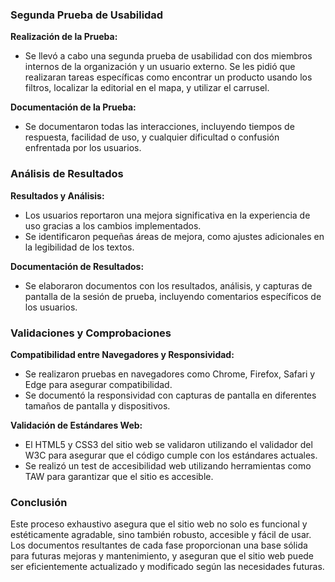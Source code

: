 ### Segunda Prueba de Usabilidad

**Realización de la Prueba:**
- Se llevó a cabo una segunda prueba de usabilidad con dos miembros internos de la organización y un usuario externo. Se les pidió que realizaran tareas específicas como encontrar un producto usando los filtros, localizar la editorial en el mapa, y utilizar el carrusel.

**Documentación de la Prueba:**
- Se documentaron todas las interacciones, incluyendo tiempos de respuesta, facilidad de uso, y cualquier dificultad o confusión enfrentada por los usuarios.

### Análisis de Resultados

**Resultados y Análisis:**
- Los usuarios reportaron una mejora significativa en la experiencia de uso gracias a los cambios implementados.
- Se identificaron pequeñas áreas de mejora, como ajustes adicionales en la legibilidad de los textos.

**Documentación de Resultados:**
- Se elaboraron documentos con los resultados, análisis, y capturas de pantalla de la sesión de prueba, incluyendo comentarios específicos de los usuarios.

### Validaciones y Comprobaciones

**Compatibilidad entre Navegadores y Responsividad:**
- Se realizaron pruebas en navegadores como Chrome, Firefox, Safari y Edge para asegurar compatibilidad.
- Se documentó la responsividad con capturas de pantalla en diferentes tamaños de pantalla y dispositivos.

**Validación de Estándares Web:**
- El HTML5 y CSS3 del sitio web se validaron utilizando el validador del W3C para asegurar que el código cumple con los estándares actuales.
- Se realizó un test de accesibilidad web utilizando herramientas como TAW para garantizar que el sitio es accesible.

### Conclusión

Este proceso exhaustivo asegura que el sitio web no solo es funcional y estéticamente agradable, sino también robusto, accesible y fácil de usar. Los documentos resultantes de cada fase proporcionan una base sólida para futuras mejoras y mantenimiento, y aseguran que el sitio web puede ser eficientemente actualizado y modificado según las necesidades futuras.
